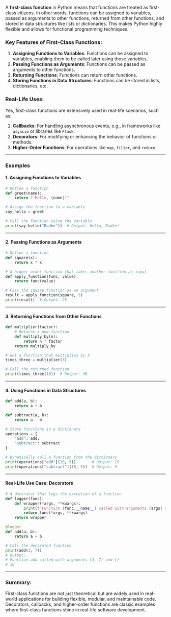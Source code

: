 A **first-class function** in Python means that functions are treated as first-class citizens. In other words, functions can be assigned to variables, passed as arguments to other functions, returned from other functions, and stored in data structures like lists or dictionaries. This makes Python highly flexible and allows for functional programming techniques.

### Key Features of First-Class Functions:
1. **Assigning Functions to Variables**: Functions can be assigned to variables, enabling them to be called later using those variables.
2. **Passing Functions as Arguments**: Functions can be passed as arguments to other functions.
3. **Returning Functions**: Functions can return other functions.
4. **Storing Functions in Data Structures**: Functions can be stored in lists, dictionaries, etc.

### Real-Life Uses:
Yes, first-class functions are extensively used in real-life scenarios, such as:
1. **Callbacks**: For handling asynchronous events, e.g., in frameworks like `asyncio` or libraries like `Flask`.
2. **Decorators**: For modifying or enhancing the behavior of functions or methods.
3. **Higher-Order Functions**: For operations like `map`, `filter`, and `reduce`.

---

### Examples

#### 1. Assigning Functions to Variables

```python
# Define a function
def greet(name):
    return f"Hello, {name}!"

# Assign the function to a variable
say_hello = greet

# Call the function using the variable
print(say_hello("Radhe"))  # Output: Hello, Radhe!
```

---

#### 2. Passing Functions as Arguments

```python
# Define a function
def square(x):
    return x * x

# A higher-order function that takes another function as input
def apply_function(func, value):
    return func(value)

# Pass the square function as an argument
result = apply_function(square, 5)
print(result)  # Output: 25
```

---

#### 3. Returning Functions from Other Functions

```python
def multiplier(factor):
    # Returns a new function
    def multiply_by(n):
        return n * factor
    return multiply_by

# Get a function that multiplies by 3
times_three = multiplier(3)

# Call the returned function
print(times_three(10))  # Output: 30
```

---

#### 4. Using Functions in Data Structures

```python
def add(a, b):
    return a + b

def subtract(a, b):
    return a - b

# Store functions in a dictionary
operations = {
    "add": add,
    "subtract": subtract
}

# Dynamically call a function from the dictionary
print(operations["add"](10, 5))       # Output: 15
print(operations["subtract"](10, 5))  # Output: 5
```

---

#### Real-Life Use Case: Decorators

```python
# A decorator that logs the execution of a function
def logger(func):
    def wrapper(*args, **kwargs):
        print(f"Function {func.__name__} called with arguments {args} and {kwargs}")
        return func(*args, **kwargs)
    return wrapper

@logger
def add(a, b):
    return a + b

# Call the decorated function
print(add(3, 7))
# Output:
# Function add called with arguments (3, 7) and {}
# 10
```

---

### Summary:
First-class functions are not just theoretical but are widely used in real-world applications for building flexible, modular, and maintainable code. Decorators, callbacks, and higher-order functions are classic examples where first-class functions shine in real-life software development.